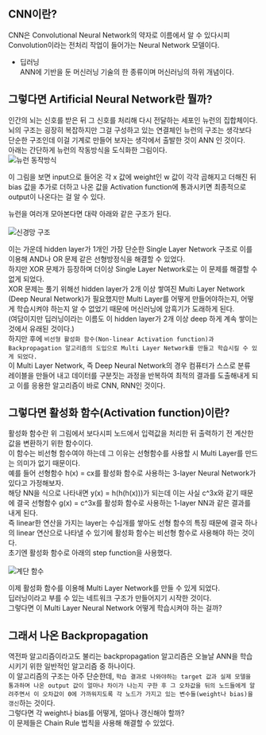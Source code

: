CNN이란?
-----------------------------------------
CNN은 Convolutional Neural Network의 약자로 이름에서 알 수 있다시피 Convolution이라는 전처리 작업이 들어가는 Neural Network 모델이다. 


* 딥러닝    
ANN에 기반을 둔 머신러닝 기술의 한 종류이며 머신러닝의 하위 개념이다.         


그렇다면 Artificial Neural Network란 뭘까?
-------------------------------------------

인간의 뇌는 신호를 받은 뒤 그 신호를 처리해 다시 전달하는 세포인 뉴런의 집합체이다.    
뇌의 구조는 굉장히 복잡하지만 그걸 구성하고 있는 연결체인 뉴런의 구조는 생각보다 단순한 구조인데 이걸 기계로 만들어 보자는 생각에서 출발한 것이 ANN 인 것이다.        
아래는 간단하게 뉴런의 작동방식을 도식화한 그림이다.<br/>
<img src="images/1.jpg" title="뉴런 동작방식" alt="뉴런 동작방식"></img><br/>

이 그림을 보면 input으로 들어온 각 x 값에 weight인 w 값이 각각 곱해지고 더해진 뒤 bias 값을 추가로 더하고 나온 값을 Activation function에 통과시키면 최종적으로 output이 나온다는 걸 알 수 있다.    

뉴런을 여러개 모아본다면 대략 아래와 같은 구조가 된다.<br/><br/>
<img src="images/4.PNG" title="신경망 구조" alt="신경망 구조"></img><br/>

이는 가운데 hidden layer가 1개인 가장 단순한 Single Layer Network 구조로 이를 이용해 AND나 OR 문제 같은 선형방정식을 해결할 수 있었다.    
하지만 XOR 문제가 등장하며 더이상 Single Layer Network로는 이 문제를 해결할 수 없게 되었다.    
XOR 문제는 풀기 위해선 hidden layer가 2개 이상 쌓여진 Multi Layer Network (Deep Neural Network)가 필요했지만 Multi Layer를 어떻게 만들어야하는지, 어떻게 학습시켜야 하는지 알 수 없었기 때문에 머신러닝에 암흑기가 도래하게 된다.    
(여담이지만 딥러닝이라는 이름도 이 hidden layer가 2개 이상 deep 하게 계속 쌓이는 것에서 유래된 것이다.)    
하지만 후에 `비선형 활성화 함수(Non-linear Activation function)과 Backpropagation 알고리즘의 도입으로 Multi Layer Network를 만들고 학습시킬 수 있게 되었다.`       
이 Multi Layer Network, 즉 Deep Neural Network의 경우 컴퓨터가 스스로 분류 레이블을 만들어 내고 데이터를 구분짓는 과정을 반복하여 최적의 결과를 도출해내게 되고 이를 응용한 알고리즘이 바로 CNN, RNN인 것이다.        

그렇다면 활성화 함수(Activation function)이란?
-----------------------------------

활성화 함수란 위 그림에서 보다시피 노드에서 입력값을 처리한 뒤 출력하기 전 계산한 값을 변환하기 위한 함수이다.    
이 함수는 비선형 함수여야 하는데 그 이유는 선형함수를 사용할 시 Multi Layer를 만드는 의미가 없기 때문이다.     
예를 들어 선형함수 h(x) = cx를 활성화 함수로 사용하는 3-layer Neural Network가 있다고 가정해보자.    
해당 NN을 식으로 나타내면 y(x) = h(h(h(x)))가 되는데 이는 사실 c^3x와 같기 때문에 결국 선형함수 g(x) = c^3x를 활성화 함수로 사용하는 1-layer NN과 같은 결과를 내게 된다.       
즉 linear한 연산을 가지는 layer는 수십개를 쌓아도 선형 함수의 특징 때문에 결국 하나의 linear 연산으로 나타낼 수 있기에 활성화 함수는 비선형 함수로 사용해야 하는 것이다.    
초기엔 활성화 함수로 아래의 step function을 사용했다.<br/><br/>
<img src="images/21.JPG" title="계단 함수" alt="계단 함수"></img><br/>

이제 활성화 함수를 이용해 Multi Layer Network를 만들 수 있게 되었다.    
딥러닝이라고 부를 수 있는 네트워크 구조가 만들어지기 시작한 것이다.    
그렇다면 이 Multi Layer Neural Network 어떻게 학습시켜야 하는 걸까?

그래서 나온 Backpropagation
-----------------------------

역전파 알고리즘이라고도 불리는 backpropagation 알고리즘은 오늘날 ANN을 학습시키기 위한 일반적인 알고리즘 중 하나이다.       
이 알고리즘의 구조는 아주 단순한데, `학습 결과로 나와야하는 target 값과 실제 모델을 통과하며 나온 output 값이 얼마나 차이가 나는지 구한 후 그 오차값을 뒤의 노드들에게 알려주면서 이 오차값이 0에 가까워지도록 각 노드가 가지고 있는 변수들(weight나 bias)을 갱신`하는 것이다.      
그렇다면 각 weight나 bias를 어떻게, 얼마나 갱신해야 할까?      
이 문제들은 Chain Rule 법칙을 사용해 해결할 수 있었다.    
